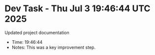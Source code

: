 # Dev Task - Thu Jul  3 19:46:44 UTC 2025
Updated project documentation
- Time: 19:46:44
- Notes: This was a key improvement step.
